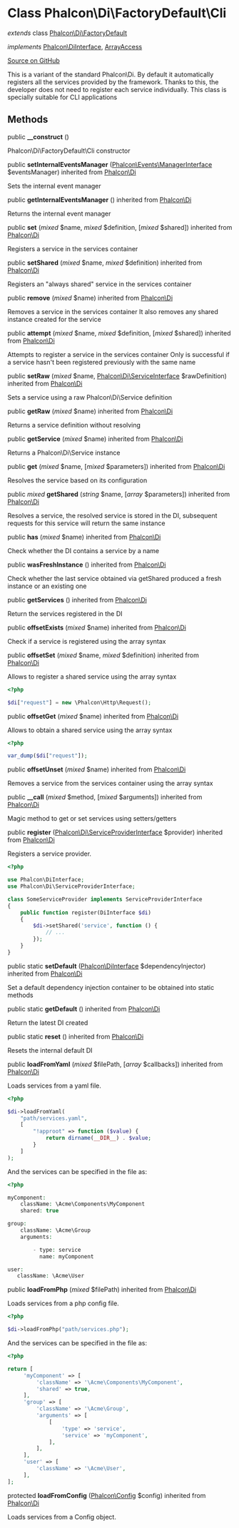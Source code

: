 # Class **Phalcon\\Di\\FactoryDefault\\Cli**

*extends* class [Phalcon\Di\FactoryDefault](/[[language]]/[[version]]/api/Phalcon_Di_FactoryDefault)

*implements* [Phalcon\DiInterface](/[[language]]/[[version]]/api/Phalcon_DiInterface), [ArrayAccess](http://php.net/manual/en/class.arrayaccess.php)

<a href="https://github.com/phalcon/cphalcon/blob/master/phalcon/di/factorydefault/cli.zep" class="btn btn-default btn-sm">Source on GitHub</a>

This is a variant of the standard Phalcon\\Di. By default it automatically registers all the services provided by the framework. Thanks to this, the developer does not need to register each service individually. This class is specially suitable for CLI applications

## Methods

public **__construct** ()

Phalcon\\Di\\FactoryDefault\\Cli constructor

public **setInternalEventsManager** ([Phalcon\Events\ManagerInterface](/[[language]]/[[version]]/api/Phalcon_Events_ManagerInterface) $eventsManager) inherited from [Phalcon\Di](/[[language]]/[[version]]/api/Phalcon_Di)

Sets the internal event manager

public **getInternalEventsManager** () inherited from [Phalcon\Di](/[[language]]/[[version]]/api/Phalcon_Di)

Returns the internal event manager

public **set** (*mixed* $name, *mixed* $definition, [*mixed* $shared]) inherited from [Phalcon\Di](/[[language]]/[[version]]/api/Phalcon_Di)

Registers a service in the services container

public **setShared** (*mixed* $name, *mixed* $definition) inherited from [Phalcon\Di](/[[language]]/[[version]]/api/Phalcon_Di)

Registers an "always shared" service in the services container

public **remove** (*mixed* $name) inherited from [Phalcon\Di](/[[language]]/[[version]]/api/Phalcon_Di)

Removes a service in the services container It also removes any shared instance created for the service

public **attempt** (*mixed* $name, *mixed* $definition, [*mixed* $shared]) inherited from [Phalcon\Di](/[[language]]/[[version]]/api/Phalcon_Di)

Attempts to register a service in the services container Only is successful if a service hasn't been registered previously with the same name

public **setRaw** (*mixed* $name, [Phalcon\Di\ServiceInterface](/[[language]]/[[version]]/api/Phalcon_Di_ServiceInterface) $rawDefinition) inherited from [Phalcon\Di](/[[language]]/[[version]]/api/Phalcon_Di)

Sets a service using a raw Phalcon\\Di\\Service definition

public **getRaw** (*mixed* $name) inherited from [Phalcon\Di](/[[language]]/[[version]]/api/Phalcon_Di)

Returns a service definition without resolving

public **getService** (*mixed* $name) inherited from [Phalcon\Di](/[[language]]/[[version]]/api/Phalcon_Di)

Returns a Phalcon\\Di\\Service instance

public **get** (*mixed* $name, [*mixed* $parameters]) inherited from [Phalcon\Di](/[[language]]/[[version]]/api/Phalcon_Di)

Resolves the service based on its configuration

public *mixed* **getShared** (*string* $name, [*array* $parameters]) inherited from [Phalcon\Di](/[[language]]/[[version]]/api/Phalcon_Di)

Resolves a service, the resolved service is stored in the DI, subsequent requests for this service will return the same instance

public **has** (*mixed* $name) inherited from [Phalcon\Di](/[[language]]/[[version]]/api/Phalcon_Di)

Check whether the DI contains a service by a name

public **wasFreshInstance** () inherited from [Phalcon\Di](/[[language]]/[[version]]/api/Phalcon_Di)

Check whether the last service obtained via getShared produced a fresh instance or an existing one

public **getServices** () inherited from [Phalcon\Di](/[[language]]/[[version]]/api/Phalcon_Di)

Return the services registered in the DI

public **offsetExists** (*mixed* $name) inherited from [Phalcon\Di](/[[language]]/[[version]]/api/Phalcon_Di)

Check if a service is registered using the array syntax

public **offsetSet** (*mixed* $name, *mixed* $definition) inherited from [Phalcon\Di](/[[language]]/[[version]]/api/Phalcon_Di)

Allows to register a shared service using the array syntax

```php
<?php

$di["request"] = new \Phalcon\Http\Request();

```

public **offsetGet** (*mixed* $name) inherited from [Phalcon\Di](/[[language]]/[[version]]/api/Phalcon_Di)

Allows to obtain a shared service using the array syntax

```php
<?php

var_dump($di["request"]);

```

public **offsetUnset** (*mixed* $name) inherited from [Phalcon\Di](/[[language]]/[[version]]/api/Phalcon_Di)

Removes a service from the services container using the array syntax

public **__call** (*mixed* $method, [*mixed* $arguments]) inherited from [Phalcon\Di](/[[language]]/[[version]]/api/Phalcon_Di)

Magic method to get or set services using setters/getters

public **register** ([Phalcon\Di\ServiceProviderInterface](/[[language]]/[[version]]/api/Phalcon_Di_ServiceProviderInterface) $provider) inherited from [Phalcon\Di](/[[language]]/[[version]]/api/Phalcon_Di)

Registers a service provider.

```php
<?php

use Phalcon\DiInterface;
use Phalcon\Di\ServiceProviderInterface;

class SomeServiceProvider implements ServiceProviderInterface
{
    public function register(DiInterface $di)
    {
        $di->setShared('service', function () {
            // ...
        });
    }
}

```

public static **setDefault** ([Phalcon\DiInterface](/[[language]]/[[version]]/api/Phalcon_DiInterface) $dependencyInjector) inherited from [Phalcon\Di](/[[language]]/[[version]]/api/Phalcon_Di)

Set a default dependency injection container to be obtained into static methods

public static **getDefault** () inherited from [Phalcon\Di](/[[language]]/[[version]]/api/Phalcon_Di)

Return the latest DI created

public static **reset** () inherited from [Phalcon\Di](/[[language]]/[[version]]/api/Phalcon_Di)

Resets the internal default DI

public **loadFromYaml** (*mixed* $filePath, [*array* $callbacks]) inherited from [Phalcon\Di](/[[language]]/[[version]]/api/Phalcon_Di)

Loads services from a yaml file.

```php
<?php

$di->loadFromYaml(
    "path/services.yaml",
    [
        "!approot" => function ($value) {
            return dirname(__DIR__) . $value;
        }
    ]
);

```

And the services can be specified in the file as:

```php
<?php

myComponent:
    className: \Acme\Components\MyComponent
    shared: true

group:
    className: \Acme\Group
    arguments:

        - type: service
          name: myComponent

user:
   className: \Acme\User

```

public **loadFromPhp** (*mixed* $filePath) inherited from [Phalcon\Di](/[[language]]/[[version]]/api/Phalcon_Di)

Loads services from a php config file.

```php
<?php

$di->loadFromPhp("path/services.php");

```

And the services can be specified in the file as:

```php
<?php

return [
     'myComponent' => [
         'className' => '\Acme\Components\MyComponent',
         'shared' => true,
     ],
     'group' => [
         'className' => '\Acme\Group',
         'arguments' => [
             [
                 'type' => 'service',
                 'service' => 'myComponent',
             ],
         ],
     ],
     'user' => [
         'className' => '\Acme\User',
     ],
];

```

protected **loadFromConfig** ([Phalcon\Config](/[[language]]/[[version]]/api/Phalcon_Config) $config) inherited from [Phalcon\Di](/[[language]]/[[version]]/api/Phalcon_Di)

Loads services from a Config object.